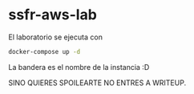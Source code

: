 # ssfr-aws-lab

El laboratorio se ejecuta con 
  ```bash
docker-compose up -d 
  ```
La bandera es el nombre de la instancia :D 

SINO QUIERES SPOILEARTE NO ENTRES A WRITEUP. 

